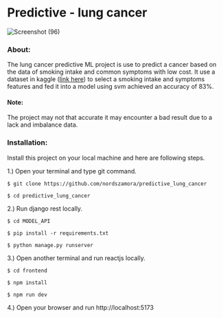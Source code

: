 # Predictive - lung cancer
![Screenshot (96)](https://github.com/nordszamora/predictive_lung_cancer/assets/100557534/29dfed55-6d9e-4147-8b73-6388e70375f6)
### About:
The lung cancer predictive ML project is use to predict a cancer based on the data of smoking intake and common symptoms with low cost. It use a dataset in kaggle ([link here](https://www.kaggle.com/datasets/mysarahmadbhat/lung-cancer)) to select a smoking intake and symptoms features and fed it into a model using svm achieved an accuracy of 83%.

#### Note:
The project may not that accurate it may encounter a bad result due to a lack and imbalance data.

### Installation:
Install this project on your local machine and here are following steps.

1.) Open your terminal and type git command.
```
$ git clone https://github.com/nordszamora/predictive_lung_cancer

$ cd predictive_lung_cancer
```
2.) Run django rest locally.
```
$ cd MODEL_API

$ pip install -r requirements.txt

$ python manage.py runserver
```
3.) Open another terminal and run reactjs locally.
```
$ cd frontend

$ npm install

$ npm run dev
```
4.) Open your browser and run http://localhost:5173
